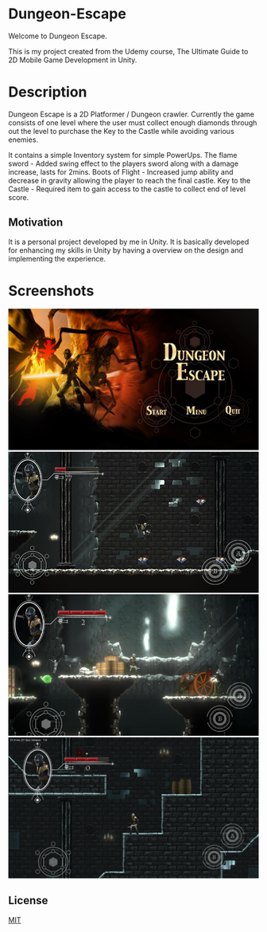 # Dungeon-Escape
Welcome to Dungeon Escape.

This is my project created from the Udemy course,
The Ultimate Guide to 2D Mobile Game Development in Unity.

# Description

Dungeon Escape is a 2D Platformer / Dungeon crawler.
Currently the game consists of one level where the user must collect enough
diamonds through out the level to purchase the Key to the Castle while avoiding various enemies.

It contains a simple Inventory system for simple PowerUps.
The flame sword - Added swing effect to the players sword along with a damage increase, lasts for 2mins.
Boots of Flight - Increased jump ability and decrease in gravity allowing the player to reach the final castle.
Key to the Castle - Required item to gain access to the castle to collect end of level score.

## Motivation
It is a personal project developed by me in Unity. It is basically developed for enhancing my skills in Unity by having a overview on the design and implementing the experience.

# Screenshots
<img src="1.jpg" width="700">
<img src="2.jpg" width="700">
<img src="3.jpg" width="700">
<img src="4.jpg" width="700">

## License
[MIT](https://choosealicense.com/licenses/mit/)

